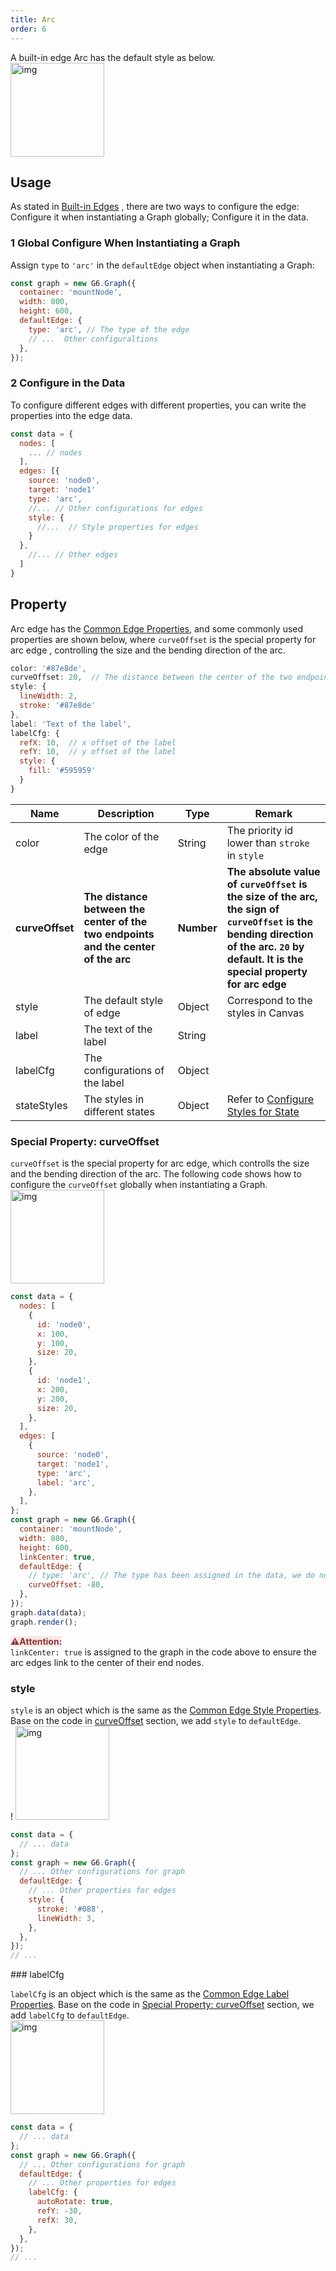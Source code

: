 ```yaml
---
title: Arc
order: 6
---
```


A built-in edge Arc has the default style as below.<br /><img src='https://gw.alipayobjects.com/mdn/rms_f8c6a0/afts/img/A*9JBjS6bdrHMAAAAAAAAAAABkARQnAQ' width=150 alt='img'/>

## Usage

As stated in [Built-in Edges](/en/docs/manual/middle/elements/edges/defaultEdge) , there are two ways to configure the edge: Configure it when instantiating a Graph globally; Configure it in the data.

### 1 Global Configure When Instantiating a Graph

Assign `type` to `'arc'` in the `defaultEdge` object when instantiating a Graph:

```javascript
const graph = new G6.Graph({
  container: 'mountNode',
  width: 800,
  height: 600,
  defaultEdge: {
    type: 'arc', // The type of the edge
    // ...  Other configuraltions
  },
});
```

### 2 Configure in the Data

To configure different edges with different properties, you can write the properties into the edge data.

```javascript
const data = {
  nodes: [
    ... // nodes
  ],
  edges: [{
    source: 'node0',
    target: 'node1'
    type: 'arc',
    //... // Other configurations for edges
    style: {
      //...  // Style properties for edges
    }
  },
    //... // Other edges
  ]
}
```

## Property

Arc edge has the [Common Edge Properties](/en/docs/manual/middle/elements/edges/defaultEdge/#the-common-property), and some commonly used properties are shown below, where `curveOffset` is the special property for arc edge , controlling the size and the bending direction of the arc.

```javascript
color: '#87e8de',
curveOffset: 20,  // The distance between the center of the two endpoints and the center of the arc
style: {
  lineWidth: 2,
  stroke: '#87e8de'
},
label: 'Text of the label',
labelCfg: {
  refX: 10,  // x offset of the label
  refY: 10,  // y offset of the label
  style: {
    fill: '#595959'
  }
}
```

| Name | Description | Type | Remark |
| --- | --- | --- | --- |
| color | The color of the edge | String | The priority id lower than `stroke` in `style` |
| **curveOffset** | **The distance between the center of the two endpoints and the center of the arc** | **Number** | **The absolute value of `curveOffset` is the size of the arc, the sign of `curveOffset` is the bending direction of the arc. `20` by default. It is the special property for arc edge** |
| style | The default style of edge | Object | Correspond to the styles in Canvas |
| label | The text of the label | String |  |
| labelCfg | The configurations of the label | Object |  |
| stateStyles | The styles in different states | Object | Refer to [Configure Styles for State](/en/docs/manual/middle/states/state#configure-styles-for-state) |


### Special Property: curveOffset

`curveOffset` is the special property for arc edge, which controlls the size and the bending direction of the arc. The following code shows how to configure the `curveOffset` globally when instantiating a Graph.<br /> <img src='https://gw.alipayobjects.com/mdn/rms_f8c6a0/afts/img/A*63NxRppr3tUAAAAAAAAAAABkARQnAQ' width=150 alt='img'/>

```javascript
const data = {
  nodes: [
    {
      id: 'node0',
      x: 100,
      y: 100,
      size: 20,
    },
    {
      id: 'node1',
      x: 200,
      y: 200,
      size: 20,
    },
  ],
  edges: [
    {
      source: 'node0',
      target: 'node1',
      type: 'arc',
      label: 'arc',
    },
  ],
};
const graph = new G6.Graph({
  container: 'mountNode',
  width: 800,
  height: 600,
  linkCenter: true,
  defaultEdge: {
    // type: 'arc', // The type has been assigned in the data, we do not have to define it any more
    curveOffset: -80,
  },
});
graph.data(data);
graph.render();
```

<span style="background-color: rgb(251, 233, 231); color: rgb(139, 53, 56)"><strong>⚠️Attention:</strong></span> <br /> `linkCenter: true` is assigned to the graph in the code above to ensure the arc edges link to the center of their end nodes.

### style

`style` is an object which is the same as the [Common Edge Style Properties](/en/docs/manual/middle/elements/edges/defaultEdge/#style). Base on the code in [curveOffset](#special-property-curveoffset) section, we add `style` to `defaultEdge`. <br />! <img src='https://gw.alipayobjects.com/mdn/rms_f8c6a0/afts/img/A*LH4lT64i304AAAAAAAAAAABkARQnAQ' width=150 alt='img'/>

```javascript
const data = {
  // ... data
};
const graph = new G6.Graph({
  // ... Other configurations for graph
  defaultEdge: {
    // ... Other properties for edges
    style: {
      stroke: '#088',
      lineWidth: 3,
    },
  },
});
// ...
```

### labelCfg

`labelCfg` is an object which is the same as the [Common Edge Label Properties](/en/docs/manual/middle/elements/edges/defaultEdge/#label-and-labelcfg). Base on the code in [Special Property: curveOffset](#special-property-curveoffset) section, we add `labelCfg` to `defaultEdge`.<br /> <img src='https://gw.alipayobjects.com/mdn/rms_f8c6a0/afts/img/A*xu0FSKNxQNUAAAAAAAAAAABkARQnAQ' width=150 alt='img'/>

```javascript
const data = {
  // ... data
};
const graph = new G6.Graph({
  // ... Other configurations for graph
  defaultEdge: {
    // ... Other properties for edges
    labelCfg: {
      autoRotate: true,
      refY: -30,
      refX: 30,
    },
  },
});
// ...
```
